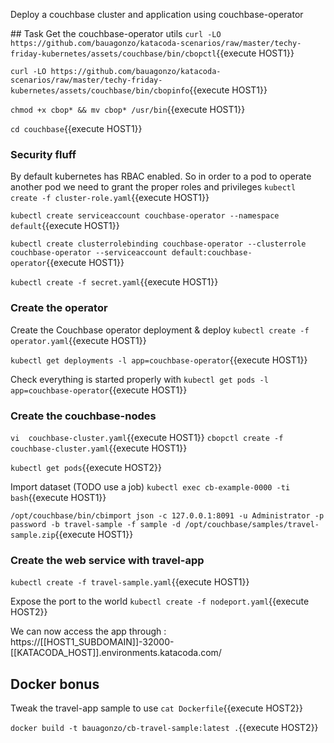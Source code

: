 Deploy a couchbase cluster and application using couchbase-operator

## Task
Get the couchbase-operator utils
`curl -LO https://github.com/bauagonzo/katacoda-scenarios/raw/master/techy-friday-kubernetes/assets/couchbase/bin/cbopctl`{{execute HOST1}}

`curl -LO https://github.com/bauagonzo/katacoda-scenarios/raw/master/techy-friday-kubernetes/assets/couchbase/bin/cbopinfo`{{execute HOST1}}

`chmod +x cbop* && mv cbop* /usr/bin`{{execute HOST1}}

`cd couchbase`{{execute HOST1}}

### Security fluff

By default kubernetes has RBAC enabled. So in order to a pod to operate another pod we need to grant the proper roles and privileges
`kubectl create -f cluster-role.yaml`{{execute HOST1}}

`kubectl create serviceaccount couchbase-operator --namespace default`{{execute HOST1}}

`kubectl create clusterrolebinding couchbase-operator --clusterrole couchbase-operator --serviceaccount default:couchbase-operator`{{execute HOST1}}

`kubectl create -f secret.yaml`{{execute HOST1}}

### Create the operator
Create the Couchbase operator deployment & deploy
`kubectl create -f operator.yaml`{{execute HOST1}}

`kubectl get deployments -l app=couchbase-operator`{{execute HOST1}}

Check everything is started properly with
`kubectl get pods -l app=couchbase-operator`{{execute HOST1}}


### Create the couchbase-nodes
`vi  couchbase-cluster.yaml`{{execute HOST1}}
`cbopctl create -f couchbase-cluster.yaml`{{execute HOST1}}

`kubectl get pods`{{execute HOST2}}

Import dataset (TODO use a job)
`kubectl exec cb-example-0000 -ti bash`{{execute HOST1}}

`/opt/couchbase/bin/cbimport json -c 127.0.0.1:8091 -u Administrator -p password -b travel-sample -f sample -d /opt/couchbase/samples/travel-sample.zip`{{execute HOST1}}

### Create the web service with travel-app

`kubectl create -f travel-sample.yaml`{{execute HOST1}}

Expose the port to the world
`kubectl create -f nodeport.yaml`{{execute HOST2}}

We can now access the app through : https://[[HOST1_SUBDOMAIN]]-32000-[[KATACODA_HOST]].environments.katacoda.com/
## Docker bonus

Tweak the travel-app sample to use
`cat Dockerfile`{{execute HOST2}}

`docker build -t bauagonzo/cb-travel-sample:latest .`{{execute HOST2}}
